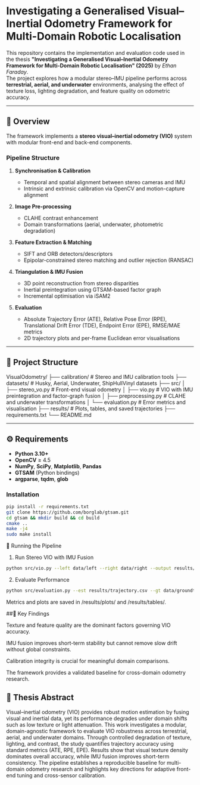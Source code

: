 # Investigating a Generalised Visual–Inertial Odometry Framework for Multi-Domain Robotic Localisation

This repository contains the implementation and evaluation code used in the thesis **"Investigating a Generalised Visual–Inertial Odometry Framework for Multi-Domain Robotic Localisation" (2025)** by *Ethan Faraday*.  
The project explores how a modular stereo–IMU pipeline performs across **terrestrial, aerial, and underwater** environments, analysing the effect of texture loss, lighting degradation, and feature quality on odometric accuracy.

---

## 🧩 Overview

The framework implements a **stereo visual–inertial odometry (VIO)** system with modular front-end and back-end components.

### Pipeline Structure

1. **Synchronisation & Calibration**  
   - Temporal and spatial alignment between stereo cameras and IMU  
   - Intrinsic and extrinsic calibration via OpenCV and motion-capture alignment  

2. **Image Pre-processing**  
   - CLAHE contrast enhancement  
   - Domain transformations (aerial, underwater, photometric degradation)

3. **Feature Extraction & Matching**  
   - SIFT and ORB detectors/descriptors  
   - Epipolar-constrained stereo matching and outlier rejection (RANSAC)

4. **Triangulation & IMU Fusion**  
   - 3D point reconstruction from stereo disparities  
   - Inertial preintegration using GTSAM-based factor graph  
   - Incremental optimisation via iSAM2  

5. **Evaluation**  
   - Absolute Trajectory Error (ATE), Relative Pose Error (RPE), Translational Drift Error (TDE), Endpoint Error (EPE), RMSE/MAE metrics  
   - 2D trajectory plots and per-frame Euclidean error visualisations  

---

## 📁 Project Structure

VisualOdometry/
├── calibration/ # Stereo and IMU calibration tools
├── datasets/ # Husky, Aerial, Underwater, ShipHullVinyl datasets
├── src/
│ ├── stereo_vo.py # Front-end visual odometry
│ ├── vio.py # VIO with IMU preintegration and factor-graph fusion
│ ├── preprocessing.py # CLAHE and underwater transformations
│ └── evaluation.py # Error metrics and visualisation
├── results/ # Plots, tables, and saved trajectories
├── requirements.txt
└── README.md

---

## ⚙️ Requirements

- **Python 3.10+**
- **OpenCV** ≥ 4.5  
- **NumPy**, **SciPy**, **Matplotlib**, **Pandas**
- **GTSAM** (Python bindings)
- **argparse**, **tqdm**, **glob**

### Installation

```bash
pip install -r requirements.txt
git clone https://github.com/borglab/gtsam.git
cd gtsam && mkdir build && cd build
cmake ..
make -j4
sudo make install
``` 
🚀 Running the Pipeline
1. Run Stereo VIO with IMU Fusion
```bash
python src/vio.py --left data/left --right data/right --output results/
```
2. Evaluate Performance
```bash
python src/evaluation.py --est results/trajectory.csv --gt data/groundtruth.csv
```
Metrics and plots are saved in /results/plots/ and /results/tables/.

##🧠 Key Findings

Texture and feature quality are the dominant factors governing VIO accuracy.

IMU fusion improves short-term stability but cannot remove slow drift without global constraints.

Calibration integrity is crucial for meaningful domain comparisons.

The framework provides a validated baseline for cross-domain odometry research.

## 📘 Thesis Abstract
Visual–inertial odometry (VIO) provides robust motion estimation by fusing visual and inertial data, yet its performance degrades under domain shifts such as low texture or light attenuation.
This work investigates a modular, domain-agnostic framework to evaluate VIO robustness across terrestrial, aerial, and underwater domains.
Through controlled degradation of texture, lighting, and contrast, the study quantifies trajectory accuracy using standard metrics (ATE, RPE, EPE).
Results show that visual texture density dominates overall accuracy, while IMU fusion improves short-term consistency.
The pipeline establishes a reproducible baseline for multi-domain odometry research and highlights key directions for adaptive front-end tuning and cross-sensor calibration.
